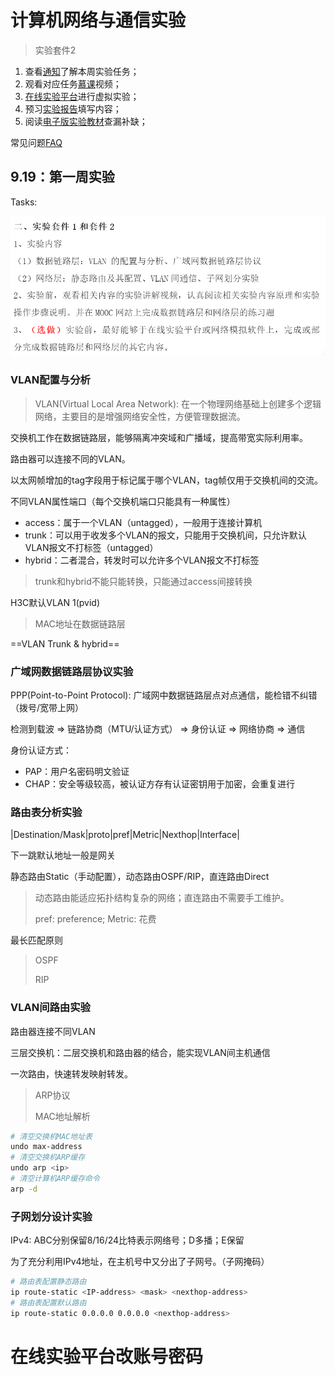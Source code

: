 # 计算机网络与通信实验

> 实验套件2

1. 查看[通知](https://docs.qq.com/doc/DVW91VXdCblpwSFFM)了解本周实验任务；
2. 观看对应任务[慕课](https://www.icourse163.org/learn/BUAA-1002744004?tid=1471074494&learnMode=0#/learn/content)视频；
3. [在线实验平台](https://network-lab.mooc.buaa.edu.cn/)进行虚拟实验；
4. 预习[实验报告](./实验报告（研究生）202309.pdf)填写内容；
5. 阅读[电子版实验教材](https://ebook.hep.com.cn/index.html#/reader?bookId=1060860650378493952)查漏补缺；

常见问题[FAQ](https://docs.qq.com/doc/DVXJTdkV1UFJFcWZz)

## 9.19：第一周实验

Tasks:

![](images/week1_tasks.jpg)

### VLAN配置与分析

> VLAN(Virtual Local Area Network): 在一个物理网络基础上创建多个逻辑网络，主要目的是增强网络安全性，方便管理数据流。

交换机工作在数据链路层，能够隔离冲突域和广播域，提高带宽实际利用率。

路由器可以连接不同的VLAN。

以太网帧增加的tag字段用于标记属于哪个VLAN，tag帧仅用于交换机间的交流。

不同VLAN属性端口（每个交换机端口只能具有一种属性）

* access：属于一个VLAN（untagged），一般用于连接计算机
* trunk：可以用于收发多个VLAN的报文，只能用于交换机间，只允许默认VLAN报文不打标签（untagged）
* hybrid：二者混合，转发时可以允许多个VLAN报文不打标签

> trunk和hybrid不能只能转换，只能通过access间接转换

H3C默认VLAN 1(pvid)

> MAC地址在数据链路层

==VLAN Trunk & hybrid==

### 广域网数据链路层协议实验

PPP(Point-to-Point Protocol): 广域网中数据链路层点对点通信，能检错不纠错（拨号/宽带上网）

检测到载波 => 链路协商（MTU/认证方式） => 身份认证 => 网络协商 => 通信

身份认证方式：

* PAP：用户名密码明文验证
* CHAP：安全等级较高，被认证方存有认证密钥用于加密，会重复进行

### 路由表分析实验

|Destination/Mask|proto|pref|Metric|Nexthop|Interface|

下一跳默认地址一般是网关

静态路由Static（手动配置），动态路由OSPF/RIP，直连路由Direct

> 动态路由能适应拓扑结构复杂的网络；直连路由不需要手工维护。
>
> pref: preference; Metric: 花费

最长匹配原则

> OSPF
>
> RIP

### VLAN间路由实验

路由器连接不同VLAN

三层交换机：二层交换机和路由器的结合，能实现VLAN间主机通信

一次路由，快速转发映射转发。

> ARP协议
>
> MAC地址解析

```bash
# 清空交换机MAC地址表
undo max-address
# 清空交换机ARP缓存
undo arp <ip>
# 清空计算机ARP缓存命令
arp -d
```

### 子网划分设计实验

IPv4: ABC分别保留8/16/24比特表示网络号；D多播；E保留

为了充分利用IPv4地址，在主机号中又分出了子网号。（子网掩码）

```bash
# 路由表配置静态路由
ip route-static <IP-address> <mask> <nexthop-address>
# 路由表配置默认路由
ip route-static 0.0.0.0 0.0.0.0 <nexthop-address>
```

# 在线实验平台改账号密码

